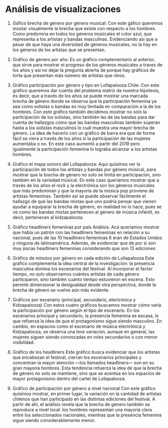 
# Análisis de visualizaciones # 

1. Gáfico brecha de género por género musical: Con este gáfico queremos mostar visualmente la brecha que existe con respecto a los hombres. Como predomina en todos los géneros músicales el color azul, que representa a los artistas y bandas masculinas. Evidenciando asi que a pesar de que haya una diversidad de géneros musicales, no la hay en los géneros de los artistas que se presentan.
   
2. Gráfico de género por año: Es un gráfico complementario al anterior, que sirve para mostrar el progreso de los géneros musicales a traves de los años y asi no dejar la pregunta abierta de porque hay gráficos de torta que presentan más número de artistas que otros.

4. Gráfico participación por género y tipo en Lollapalooza Chile: Con este gráfico queremos dar cuenta del problema matriz de nuestra hipótesis, es decir, que a través de los años se puede mostrar una marcada brecha de género donde se observa que la participación femenina ya sea como solistas o bandas es muy limitada en comparación a la de los hombres. Con este gráfico también decidimos mostrar no solo la participación de los solistas, sino también las de las bandas para dar cuenta de hallazgos como que las bandas masculinas también superan hasta a los solistas masculinos lo cuál muestra una mayor brecha de género. La idea de hacerlo con un gráfico de barra era que de forma fácil se viera a través de los años si la participación de las mujeres aumentaba o no. En este caso aumentó a partir del 2019 pero igualmente la participación femenina lo lograba alcanzar a los artistas hombres.

5. Gráfico el mapa sonoro del Lollapalooza: Aquí quisimos ver la participación de todos los artistas y bandas por género músical, para mostrar que la brecha de género no solo se limita en participación, sino también en la variedad músical. En este caso queríamos mostrar que a través de los años el rock y la electrónica son los géneros musicales que más predominan y que la mayoría de la música pop proviene de artistas femeninas. También así se puede observar fácilmente el hallazgo de que las bandas mixtas que uno podría pensar que vienen ayudar a equiparar la brecha de género, en realidad no lo hace, pues se ve como las bandas mixtas pertenecen al género de música infantil, es decir, pertenecen al kidzapalooza.

6. Gráfico headliners femeninas por país Análisis: Acá queríamos mostrar que había un patrón con las headliners femeninas en relación a su nacional, pues de las 10 headliners femeninas 6 eran de Estados Unidos y ninguna de latinoamérica. Además, de evidenciar que de por sí son muy pocas headliners femeninas considerando que son 13 ediciones
 

4. Gráfico de minutos por género en cada edición de Lollapalooza
 Este gráfico complementa la idea central de la investigación: la presencia masculina domina los escenarios del festival. Al incorporar el factor tiempo, no solo observamos cuántos artistas de cada género participaron, sino también cuánto tiempo estuvieron en escena. Esto permite dimensionar la desigualdad desde otra perspectiva, donde la brecha de género se vuelve aún más evidente.
5. Gráficos por escenario (principal, secundario, electrónica y Kidzapalooza)
 Con estos cuatro gráficos buscamos mostrar cómo varía la participación por género según el tipo de escenario. En los escenarios principal y secundario, la presencia femenina es escasa, lo que refuerza la idea de que el protagonismo sigue siendo masculino. En cambio, en espacios como el escenario de música electrónica y Kidzapalooza, se observa una leve variación, aunque en general, las mujeres siguen siendo convocadas en roles secundarios o con menor visibilidad.
6. Gráfico de los headliners
 Este gráfico busca evidenciar que los artistas que encabezan el festival, cierran los escenarios principales y concentran la mayor atención —los llamados headliners— son en su gran mayoría hombres. Esta tendencia refuerza la idea de que la brecha de género no solo se mantiene, sino que se acentúa en los espacios de mayor protagonismo dentro del cartel de Lollapalooza.
7. Gráfico de participación por género a nivel nacional
 Con este gráfico quisimos mostrar, en primer lugar, la variación en la cantidad de artistas chilenos que han participado en las distintas ediciones del festival. A partir de ahí, el análisis revela que la brecha de género también se reproduce a nivel local: los hombres representan una mayoría clara entre los seleccionados nacionales, mientras que la presencia femenina sigue siendo considerablemente menor.